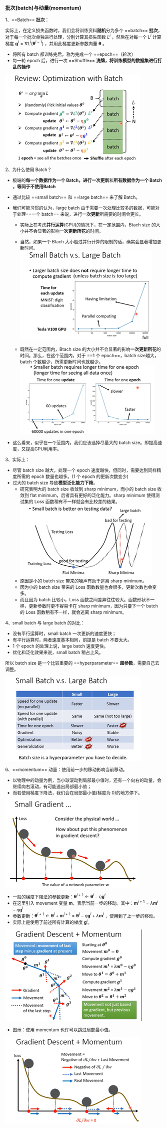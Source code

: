 ### 批次(batch)与动量(momentum)

1、==Batch== **批次**：

实际上，在定义损失函数时，我们会将训练资料**随机**分为多个 ==batch== **批次**，对于每一个批次单独进行处理，分别计算其损失函数 $L^i$ ，然后在对每一个 $L^i$ 计算梯度 $\boldsymbol{g}^i = \nabla L^i(\boldsymbol{\theta}^{i-1})$ ，并用此梯度更新参数向量 $\boldsymbol{\theta}$ 。

- 将所有 batch 都训练完后，称为完成一个 ==epoch==（轮次）
- 每一轮 epoch 后，进行一次 ==Shuffle== **洗牌，将训练模型的数据集进行打乱的操作**

<img src="img/image-20221104155243424.png" alt="image-20221104155243424" style="zoom:50%;" />

2、为什么使用 Batch？

- 极端的**每一个数据作为一个 Batch，进行一次更新**和**所有数据作为一个 Batch ，等同于不使用Batch**

- 通过比较 ==small batch== 和 ==large batch== 来了解 Batch。

- 我们可能习惯的认为，large batch 由于需要一次处理比较多的数据，可能对于处理==一个 batch== 来说，进行**一次更新**所需要的时间会更长。

  - 实际上在考虑**并行运算**(GPU)的情况下，在一定范围内，Btach size 的大小并不会显著的影响**一次更新所花**的时间。
  - 当然，如果一个 Btach 大小超过并行计算的限制的话，确实会显著增加更新时间。<img src="img/image-20221104160827000.png" alt="image-20221104160827000" style="zoom:50%;" />

  - 既然在一定范围内，Btach size 的大小并不会显著的影响**一次更新所花**的时间。那么，在这个范围内，对于 ==1  个 epoch==，batch size越大，batch 个数越少，所需更新时间也就越少。<img src="img/image-20221104161426979.png" alt="image-20221104161426979" style="zoom:50%;" />

- 这么看来，似乎在一个范围内，我们应该选择尽量大的 batch size。即提高速度，又提高GPU利用率。

3、实际上：

- 尽管 batch size 越大，处理一个 epoch 速度越快，但同时，需要达到同样精度所需的 epoch 数量也越多。(1 个 epoch 的更新次数变少)
- 过大的 batch size 导致**模型泛化能力下降**。
  - 研究表明大的 batch size 收敛到 sharp minimum，而小的 batch size 收敛到 flat minimum，后者具有更好的泛化能力。sharp minimum 使得测试集的 Loss 函数稍有不一样就会有比较差的结果。<img src="img/image-20221104165201870.png" alt="image-20221104165201870" style="zoom:50%;" />
  - 原因是小的 batch size 带来的噪声有助于逃离 sharp minimum。
  - 因为小的 batch size 带来的 Loss 函数数量也会很多，更新次数也会变多。
  - 而且因为 batch 比较小，Loss 函数之间差异往往较大。函数形状不一样，更新参数时更不容易卡在 sharp minimum，因为只要下一个 batch 的 Loss 函数稍有不一样，就会逃离 sharp minimum。

4、small batch 与 large batch 的对比：

- 没有平行运算时，small batch 一次更新的速度更快；
- 有平行运算时，两者速度基本相同，前提是 batch 不要太大。
- 1 个 epoch 的处理上说，large batch 速度更快。
- 优化和泛化效果来说，small batch 稍占上风。

所以 batch size 是一个比较重要的 ==hyperparameter== **超参数**，需要自己去调整。

<img src="img/image-20221028145557075.png" alt="image-20221028145557075" style="zoom: 50%;" />

6、==momentum== 动量：使用前一步的移动影响当前移动。

- 以物理中的动量为例，当小球滚动到局部最小值时，还有一个向右的动量，会继续向右滚动，有可能逃出局部最小值；
- 而若使用梯度下降法，我们会在局部最小值(梯度为 0)的地方停下。

<img src="img/image-20221105131655485.png" alt="image-20221105131655485" style="zoom:50%;" />

- 一般的梯度下降法的参数更新：$\boldsymbol{\theta}^{i+1} \leftarrow \boldsymbol{\theta}^i - \eta\boldsymbol{g}^i$ 
- 在这里引入 movement 变量 $\boldsymbol{m}$，表示当前一步的移动。其中：$\boldsymbol{m}^{i+1}=\lambda\boldsymbol{m}^i - \eta\boldsymbol{g}^i$
- 参数更新：$\boldsymbol{\theta}^{i+1} \leftarrow \boldsymbol{\theta}^i+\boldsymbol{m}^{i+1}=\boldsymbol{\theta}^i - \eta\boldsymbol{g}^i + \lambda\boldsymbol{m}^i$ ，使用到了上一步的移动。
- 实际上是使用了前述所有计算的梯度 $\boldsymbol{g}^i$。

<img src="img/image-20221028150541612.png" alt="image-20221028150541612" style="zoom: 50%;" />

- 图示：使用 momentum 也许可以跳过局部最小值。

<img src="img/image-20221028150700202.png" alt="image-20221028150700202" style="zoom: 50%;" />